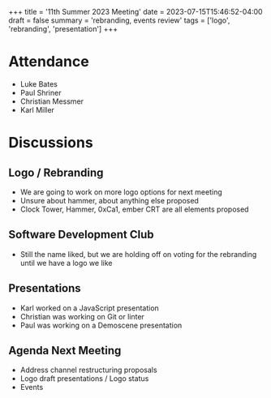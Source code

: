 +++
title = '11th Summer 2023 Meeting'
date = 2023-07-15T15:46:52-04:00
draft = false
summary = 'rebranding, events review'
tags = ['logo', 'rebranding', 'presentation']
+++

# Attendance

- Luke Bates
- Paul Shriner
- Christian Messmer
- Karl Miller
  
# Discussions

## Logo / Rebranding

- We are going to work on more logo options for next meeting
- Unsure about hammer, about anything else proposed
- Clock Tower, Hammer, 0xCa1, ember CRT are all elements proposed

## Software Development Club

- Still the name liked, but we are holding off on voting for the rebranding until we have a logo we like

## Presentations

- Karl worked on a JavaScript presentation
- Christian was working on Git or linter
- Paul was working on a Demoscene presentation

## Agenda Next Meeting

- Address channel restructuring proposals
- Logo draft presentations / Logo status
- Events

